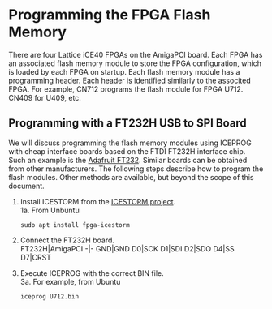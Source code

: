# Programming the FPGA Flash Memory
There are four Lattice iCE40 FPGAs on the AmigaPCI board. Each FPGA has an associated flash memory module to store the FPGA configuration, which is loaded by each FPGA on startup. Each flash memory module has a programming header. Each header is identified similarly to the associted FPGA. For example, CN712 programs the flash module for FPGA U712. CN409 for U409, etc.

## Programming with a FT232H USB to SPI Board
We will discuss programming the flash memory modules using ICEPROG with cheap interface boards based on the FTDI FT232H interface chip. Such an example is the [Adafruit FT232](https://www.adafruit.com/product/2264). Similar boards can be obtained from other manufacturers. The following steps describe how to program the flash modules. Other methods are available, but beyond the scope of this document.

1. Install ICESTORM from the [ICESTORM project](https://github.com/YosysHQ/icestorm).  
   1a. From Unbuntu
   ```
   sudo apt install fpga-icestorm
   ```

2. Connect the FT232H board.  
   FT232H|AmigaPCI
   -|-
   GND|GND
   D0|SCK
   D1|SDI
   D2|SDO
   D4|SS
   D7|CRST
   
3. Execute ICEPROG with the correct BIN file.  
   3a. For example, from Ubuntu
   ```
   iceprog U712.bin
   ```
